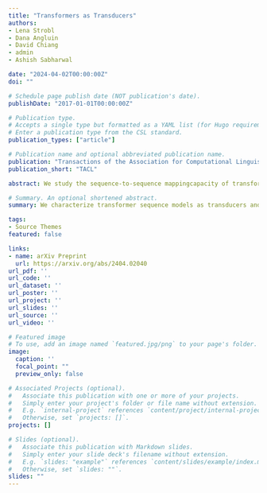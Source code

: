 ```yaml
---
title: "Transformers as Transducers"
authors:
- Lena Strobl
- Dana Angluin
- David Chiang
- admin
- Ashish Sabharwal

date: "2024-04-02T00:00:00Z"
doi: ""

# Schedule page publish date (NOT publication's date).
publishDate: "2017-01-01T00:00:00Z"

# Publication type.
# Accepts a single type but formatted as a YAML list (for Hugo requirements).
# Enter a publication type from the CSL standard.
publication_types: ["article"]

# Publication name and optional abbreviated publication name.
publication: "Transactions of the Association for Computational Linguistics"
publication_short: "TACL"

abstract: We study the sequence-to-sequence mappingcapacity of transformers by relating them to finite transducers, and find that they can express surprisingly large classes of (total functional) transductions. We do so using variants of RASP, a programming language designed to help people “think like transformers,” as an intermediate representation. We extend the existing Boolean variant B-RASP to sequence-to-sequence transductions and show that it computes exactly the first-order rational transductions (such as string rotation). Then, we introduce two new extensions. B-RASP[pos] enables calculations on positions (such as copying the first half of a string) and contains all first-order regular transductions. S-RASP adds prefix sum, which enables additional arithmetic operations (such as squaring a string) and contains all first-order polyregular transductions. Finally, we show that masked average-hard attention transformers can simulate S-RASP. 

# Summary. An optional shortened abstract.
summary: We characterize transformer sequence models as transducers and show some expressivity bounds for several variants.

tags:
- Source Themes
featured: false

links:
- name: arXiv Preprint
  url: https://arxiv.org/abs/2404.02040
url_pdf: ''
url_code: ''
url_dataset: ''
url_poster: ''
url_project: ''
url_slides: ''
url_source: ''
url_video: ''

# Featured image
# To use, add an image named `featured.jpg/png` to your page's folder. 
image:
  caption: ''
  focal_point: ""
  preview_only: false

# Associated Projects (optional).
#   Associate this publication with one or more of your projects.
#   Simply enter your project's folder or file name without extension.
#   E.g. `internal-project` references `content/project/internal-project/index.md`.
#   Otherwise, set `projects: []`.
projects: []

# Slides (optional).
#   Associate this publication with Markdown slides.
#   Simply enter your slide deck's filename without extension.
#   E.g. `slides: "example"` references `content/slides/example/index.md`.
#   Otherwise, set `slides: ""`.
slides: ""
---
```


<!-- {{% callout note %}}
Create your slides in Markdown - click the *Slides* button to check out the example.
{{% /callout %}}

Add the publication's **full text** or **supplementary notes** here. You can use rich formatting such as including [code, math, and images](https://docs.hugoblox.com/content/writing-markdown-latex/). -->
